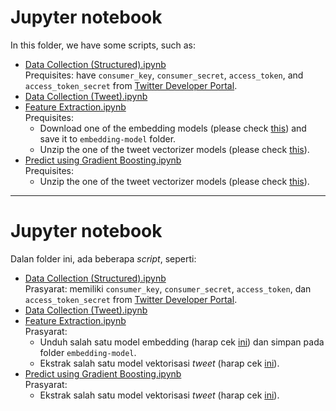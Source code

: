 # Jupyter notebook
In this folder, we have some scripts, such as:

- [Data Collection (Structured).ipynb](Data%20Collection%20(Structured).ipynb)<br>
  Prequisites: have `consumer_key`, `consumer_secret`, `access_token`, and `access_token_secret` from [Twitter Developer Portal](https://developer.twitter.com/en/portal/dashboard).  
- [Data Collection (Tweet).ipynb](Data%20Collection%20(Tweet).ipynb)
- [Feature Extraction.ipynb](Feature%20Extraction.ipynb)<br>
  Prequisites: 
  - Download one of the embedding models (please check [this](../embedding-model/README.md)) and save it to `embedding-model` folder. 
  - Unzip the one of the tweet vectorizer models (please check [this](../vectorizer/README.md)).
- [Predict using Gradient Boosting.ipynb](Predict%20using%20Gradient%20Boosting.ipynb)<br>
  Prequisites:
  - Unzip the one of the tweet vectorizer models (please check [this](../vectorizer/README.md)).

---

# Jupyter notebook
Dalan folder ini, ada beberapa *script*, seperti:

- [Data Collection (Structured).ipynb](Data%20Collection%20(Structured).ipynb)<br>
  Prasyarat: memiliki `consumer_key`, `consumer_secret`, `access_token`, dan `access_token_secret` from [Twitter Developer Portal](https://developer.twitter.com/en/portal/dashboard).  
- [Data Collection (Tweet).ipynb](Data%20Collection%20(Tweet).ipynb)
- [Feature Extraction.ipynb](Feature%20Extraction.ipynb)<br>
  Prasyarat: 
  - Unduh salah satu model embedding (harap cek [ini](../embedding-model/README.md)) dan simpan pada folder `embedding-model`. 
  - Ekstrak salah satu model vektorisasi *tweet* (harap cek [ini](../vectorizer/README.md)).
- [Predict using Gradient Boosting.ipynb](Predict%20using%20Gradient%20Boosting.ipynb)<br>
  Prasyarat:
  - Ekstrak salah satu model vektorisasi *tweet* (harap cek [ini](../vectorizer/README.md)).
  
